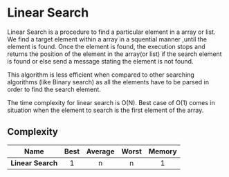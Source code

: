 # Linear Search

Linear Search is a procedure to find a particular element in a array or list. We find a target element within a array in a squential manner ,until the element is found. Once the element is found, the execution stops and returns the position of the element in the array(or list) if the search element is found or else send a message stating the element is not found.

This algorithm is less efficient when compared to other searching algorithms (like Binary search) as all the elements have to be parsed in order to find the search element.

The time complexity for linear search is O(N). Best case of O(1) comes in situation when the element to search is the first element of the array.

## Complexity

| Name                   | Best            | Average             | Worst               | Memory    |
| ---------------------  | :-------------: | :-----------------: | :-----------------: | :-------: |
| **Linear Search**      | 1               | n                   | n                   | 1         |
